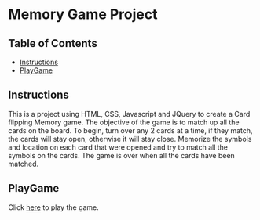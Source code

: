 # Memory Game Project

## Table of Contents

* [Instructions](#instructions)
* [PlayGame](#PlayGame)

## Instructions

This is a project using HTML, CSS, Javascript and JQuery to create a Card flipping Memory game. 
The objective of the game is to match up all the cards on the board.  To begin, turn over any 2 cards at a time, 
if they match, the cards will stay open, otherwise it will stay close.  Memorize the symbols and location on each card that were opened 
and try to match all the symbols on the cards.  The game is over when all the cards have been matched.

## PlayGame
Click [here](https://arobotchan.github.io/memory-game/) to play the game.